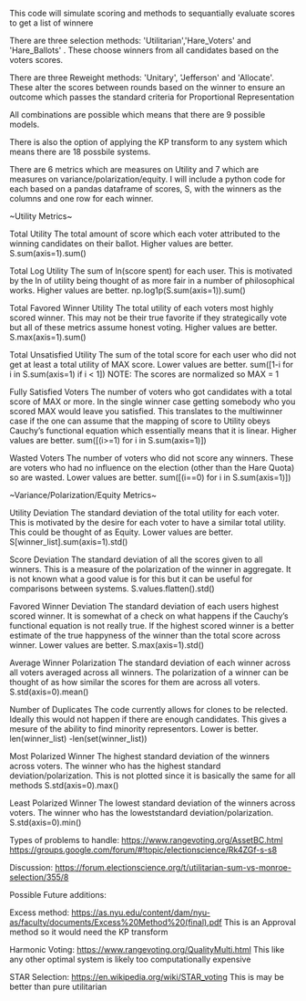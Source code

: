 This code will simulate scoring and methods to sequantially evaluate scores to get a list of winnere

There are three selection methods: 'Utilitarian','Hare_Voters' and 'Hare_Ballots' . 
These choose winners from all candidates based on the voters scores.

There are three Reweight methods: 'Unitary', 'Jefferson' and 'Allocate'.
These alter the scores between rounds based on the winner to ensure an outcome which passes the standard criteria for Proportional Representation

All combinations are possible which means that there are 9 possible models.

There is also the option of applying the KP transform to any system which means there are 18 possbile systems. 

There are 6 metrics which are measures on Utility and 7 which are measures on variance/polarization/equity. I will include a python code for each based on a pandas dataframe of scores, S, with the winners as the columns and one row for each winner.

~Utility Metrics~

Total Utility
The total amount of score which each voter attributed to the winning candidates on their ballot. Higher values are better.
S.sum(axis=1).sum()

Total Log Utility
The sum of ln(score spent) for each user. This is motivated by the ln of utility being thought of as more fair in a number of philosophical works. Higher values are better.
np.log1p(S.sum(axis=1)).sum()

Total Favored Winner Utility
The total utility of each voters most highly scored winner. This may not be their true favorite if they strategically vote but all of these metrics assume honest voting. Higher values are better.
S.max(axis=1).sum()

Total Unsatisfied Utility
The sum of the total score for each user who did not get at least a total utility of MAX score. Lower values are better.
sum([1-i for i in S.sum(axis=1) if i < 1])
NOTE: The scores are normalized so MAX = 1

Fully Satisfied Voters
The number of voters who got candidates with a total score of MAX or more. In the single winner case getting somebody who you scored MAX would leave you satisfied. This translates to the multiwinner case if the one can assume that the mapping of score to Utility obeys Cauchy’s functional equation which essentially means that it is linear. Higher values are better.
sum([(i>=1) for i in S.sum(axis=1)])

Wasted Voters
The number of voters who did not score any winners. These are voters who had no influence on the election (other than the Hare Quota) so are wasted. Lower values are better.
sum([(i==0) for i in S.sum(axis=1)])

~Variance/Polarization/Equity Metrics~

Utility Deviation
The standard deviation of the total utility for each voter. This is motivated by the desire for each voter to have a similar total utility. This could be thought of as Equity. Lower values are better.
S[winner_list].sum(axis=1).std()

Score Deviation
The standard deviation of all the scores given to all winners. This is a measure of the polarization of the winner in aggregate. It is not known what a good value is for this but it can be useful for comparisons between systems.
S.values.flatten().std()

Favored Winner Deviation
The standard deviation of each users highest scored winner. It is somewhat of a check on what happens if the Cauchy’s functional equation is not really true. If the highest scored winner is a better estimate of the true happyness of the winner than the total score across winner. Lower values are better.
S.max(axis=1).std()

Average Winner Polarization
The standard deviation of each winner across all voters averaged across all winners. The polarization of a winner can be thought of as how similar the scores for them are across all voters.
S.std(axis=0).mean()

Number of Duplicates
The code currently allows for clones to be relected. Ideally this would not happen if there are enough candidates. This gives a mesure of the ability to find minority representors. Lower is better.
len(winner_list) -len(set(winner_list))

Most Polarized Winner 
The highest standard deviation of the winners across voters. The winner who has the highest standard deviation/polarization. This is not plotted since it is basically the same for all methods
S.std(axis=0).max()

Least Polarized Winner
The lowest standard deviation of the winners across voters. The winner who has the loweststandard deviation/polarization.
S.std(axis=0).min()

Types of problems to handle:
https://www.rangevoting.org/AssetBC.html
https://groups.google.com/forum/#!topic/electionscience/Rk4ZGf-s-s8

Discussion: https://forum.electionscience.org/t/utilitarian-sum-vs-monroe-selection/355/8


Possible Future additions:

Excess method:
https://as.nyu.edu/content/dam/nyu-as/faculty/documents/Excess%20Method%20(final).pdf
This is an Approval method so it would need the KP transform

Harmonic Voting:
https://www.rangevoting.org/QualityMulti.html
This like any other optimal system is likely too computationally expensive

STAR Selection:
https://en.wikipedia.org/wiki/STAR_voting
This is may be better than pure utilitarian

